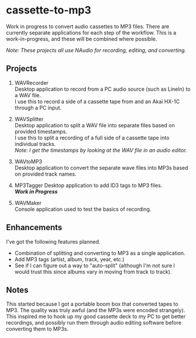 # cassette-to-mp3

Work in progress to convert audio cassettes to MP3 files. There are currently separate applications for each step of the workflow. This is a work-in-progress, and these will be combined where possible.

*Note: These projects all use NAudio for recording, editing, and converting.*

## Projects
1. WAVRecorder  
Desktop application to record from a PC audio source (such as LineIn) to a WAV file.  
I use this to record a side of a cassette tape from and an Akai HX-1C through a PC input.

2. WAVSplitter  
Desktop application to split a WAV file into separate files based on provided timestamps.  
I use this to split a recording of a full side of a cassette tape into individual tracks.  
*Note: I get the timestamps by looking at the WAV file in an audio editor.*  

3. WAVtoMP3  
Desktop application to convert the separate wave files into MP3s based on provided track names.  

4. MP3Tagger
Desktop application to add ID3 tags to MP3 files.  
***Work in Progress***  

5. WAVMaker  
Console application used to test the basics of recording.  

## Enhancements
I've got the following features planned.  

* Combination of splitting and converting to MP3 as a single application.  
* Add MP3 tags (artist, album, track, year, etc.)  
* See if I can figure out a way to "auto-split" (although I'm not sure I would trust this since albums vary in moving from track to track).  

## Notes  
This started because I got a portable boom box that converted tapes to MP3. The quality was truly awful (and the MP3s were encoded strangely). This inspired me to hook up my good cassette deck to my PC to get better recordings, and possibly run them through audio editing software before converting them to MP3s.